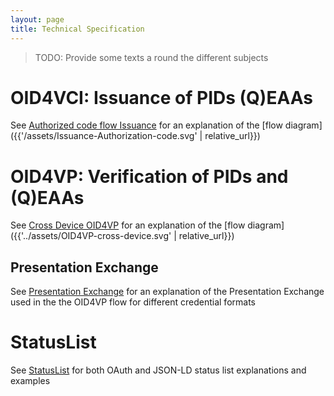 ```yaml
---
layout: page
title: Technical Specification
---
```

> TODO: Provide some texts a
> round the different subjects

# OID4VCI: Issuance of PIDs (Q)EAAs

See [Authorized code flow Issuance](./issuance#metadata) for an explanation of
the [flow diagram]({{'/assets/Issuance-Authorization-code.svg' | relative_url}})

# OID4VP: Verification of PIDs and (Q)EAAs

See [Cross Device OID4VP](./OID4VP-cross-device.md) for an explanation of
the [flow diagram]({{'../assets/OID4VP-cross-device.svg' | relative_url}})


## Presentation Exchange

See [Presentation Exchange](./PresentationExchange.md) for an explanation of the Presentation Exchange used in the the
OID4VP flow for different credential formats

# StatusList
See [StatusList](./StatusList.md) for both OAuth and JSON-LD status list explanations and examples
